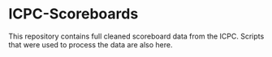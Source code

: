 # ICPC-Scoreboards
This repository contains full cleaned scoreboard data from the ICPC. Scripts that were used to process the data are also here. 
